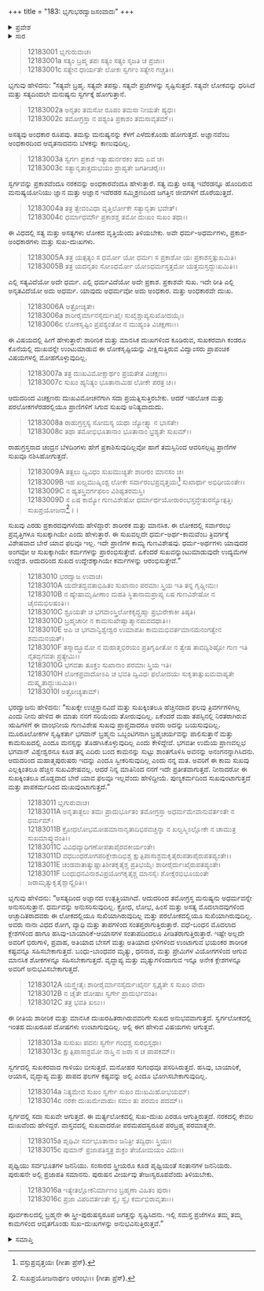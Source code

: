 +++
title = "183: ಭೃಗುಭರದ್ವಾಜಸಂವಾದಃ"
+++

<details><summary>ಪ್ರವೇಶ</summary>


।।   ಓಂ ಓಂ ನಮೋ ನಾರಾಯಣಾಯ।।   ಶ್ರೀ ವೇದವ್ಯಾಸಾಯ ನಮಃ ।।

ಶ್ರೀ ಕೃಷ್ಣದ್ವೈಪಾಯನ ವೇದವ್ಯಾಸ ವಿರಚಿತ  

**ಶ್ರೀ ಮಹಾಭಾರತ**

**ಶಾಂತಿ ಪರ್ವ**

**ಮೋಕ್ಷಧರ್ಮ ಪರ್ವ**

**ಅಧ್ಯಾಯ 183**


</details>

<details><summary>ಸಾರ</summary>

ಸತ್ಯದ ಮಹಿಮೆ, ಅಸತ್ಯದ ದೋಷ ಮತ್ತು ಇಹಲೋಕ-ಪರಲೋಕಗಳ ಸುಖ-ದುಃಖಗಳ ವಿವೇಚನೆ (1-16).


</details>

> 12183001 ಭೃಗುರುವಾಚ।  
12183001a ಸತ್ಯಂ ಬ್ರಹ್ಮ ತಪಃ ಸತ್ಯಂ ಸತ್ಯಂ ಸೃಜತಿ ಚ ಪ್ರಜಾಃ।  
12183001c ಸತ್ಯೇನ ಧಾರ್ಯತೇ ಲೋಕಃ ಸ್ವರ್ಗಂ ಸತ್ಯೇನ ಗಚ್ಚತಿ।।

ಭೃಗುವು ಹೇಳಿದನು: “ಸತ್ಯವೇ ಬ್ರಹ್ಮ. ಸತ್ಯವೇ ತಪಸ್ಸು. ಸತ್ಯವೇ ಪ್ರಜೆಗಳನ್ನು ಸೃಷ್ಟಿಸುತ್ತದೆ. ಸತ್ಯವೇ ಲೋಕವನ್ನು ಧರಿಸಿದೆ ಮತ್ತು ಸತ್ಯದಿಂದಲೇ ಮನುಷ್ಯನು ಸ್ವರ್ಗಕ್ಕೆ ಹೋಗುತ್ತಾನೆ.

> 12183002a ಅನೃತಂ ತಮಸೋ ರೂಪಂ ತಮಸಾ ನೀಯತೇ ಹ್ಯಧಃ।  
12183002c ತಮೋಗ್ರಸ್ತಾ ನ ಪಶ್ಯಂತಿ ಪ್ರಕಾಶಂ ತಮಸಾವೃತಮ್।।

ಅಸತ್ಯವು ಅಂಧಕಾರ ರೂಪವು. ತಮಸ್ಸು ಮನುಷ್ಯನನ್ನು ಕೆಳಗೆ ಎಳೆದುಕೊಂಡು ಹೋಗುತ್ತದೆ. ಅಜ್ಞಾನವೆಂಬ ಅಂಧಕಾರದಿಂದ ಆವೃತನಾದವನು ಬೆಳಕನ್ನು ಕಾಣುವುದಿಲ್ಲ.

> 12183003a ಸ್ವರ್ಗಃ ಪ್ರಕಾಶ ಇತ್ಯಾಹುರ್ನರಕಂ ತಮ ಏವ ಚ।  
12183003c ಸತ್ಯಾನೃತಾತ್ತದುಭಯಂ ಪ್ರಾಪ್ಯತೇ ಜಗತೀಚರೈಃ।।

ಸ್ವರ್ಗವನ್ನು ಪ್ರಕಾಶವೆಂದೂ ನರಕವನ್ನು ಅಂಧಕಾರವೆಂದೂ ಹೇಳುತ್ತಾರೆ. ಸತ್ಯ ಮತ್ತು ಅಸತ್ಯ ಇವೆರಡನ್ನೂ ಹೊಂದಿರುವ ಮನುಷ್ಯಯೋನಿಯು ಜ್ಞಾನ ಮತ್ತು ಅಜ್ಞಾನ ಇವೆರಡರ ಸಮ್ಮಿಶ್ರಣದಿಂದ ಜಗತ್ತಿನ ಜೀವಗಳಿಗೆ ದೊರೆಯುತ್ತದೆ.

> 12183004a ತತ್ರ ತ್ವೇವಂವಿಧಾ ವೃತ್ತಿರ್ಲೋಕೇ ಸತ್ಯಾನೃತಾ ಭವೇತ್।  
12183004c ಧರ್ಮಾಧರ್ಮೌ ಪ್ರಕಾಶಶ್ಚ ತಮೋ ದುಃಖಂ ಸುಖಂ ತಥಾ।।

ಈ ವಿಧದಲ್ಲಿ ಸತ್ಯ ಮತ್ತು ಅಸತ್ಯಗಳು ಲೋಕದ ವೃತ್ತಿಯೆಂದು ತಿಳಿಯಬೇಕು. ಅವೇ ಧರ್ಮ-ಅಧರ್ಮಗಳು, ಪ್ರಕಾಶ-ಅಂಧಕಾರಗಳು ಮತ್ತು ಸುಖ-ದುಃಖಗಳು.

> 12183005A ತತ್ರ ಯತ್ಸತ್ಯಂ ಸ ಧರ್ಮೋ ಯೋ ಧರ್ಮಃ ಸ ಪ್ರಕಾಶೋ
	ಯಃ ಪ್ರಕಾಶಸ್ತತ್ಸುಖಮಿತಿ।  
> 12183005B ತತ್ರ ಯದನೃತಂ ಸೋಽಧರ್ಮೋ ಯೋಽಧರ್ಮಸ್ತತ್ತಮೋ
       ಯತ್ತಮಸ್ತದ್ದುಃಖಮಿತಿ।।  

ಎಲ್ಲಿ ಸತ್ಯವಿದೆಯೋ ಅದೇ ಧರ್ಮ. ಎಲ್ಲಿ ಧರ್ಮವಿದೆಯೋ ಅದೇ ಪ್ರಕಾಶ. ಪ್ರಕಾಶವೇ ಸುಖ. ಇದೇ ರೀತಿ ಎಲ್ಲಿ ಅನೃತವಿದೆಯೋ ಅದು ಅಧರ್ಮ. ಯಾವುದು ಅಧರ್ಮವೋ ಅದು ಅಂಧಕಾರ. ಮತ್ತು ಅಂಧಕಾರವೇ ದುಃಖ.

> 12183006A ಅತ್ರೋಚ್ಯತೇ।  
12183006a ಶಾರೀರೈರ್ಮಾನಸೈರ್ದುಃಖೈಃ ಸುಖೈಶ್ಚಾಪ್ಯಸುಖೋದಯೈಃ।  
12183006c ಲೋಕಸೃಷ್ಟಿಂ ಪ್ರಪಶ್ಯಂತೋ ನ ಮುಹ್ಯಂತಿ ವಿಚಕ್ಷಣಾಃ।।

ಈ ವಿಷಯದಲ್ಲಿ ಹೀಗೆ ಹೇಳುತ್ತಾರೆ: ಶಾರೀರಿಕ ಮತ್ತು ಮಾನಸಿಕ ದುಃಖಗಳಿಂದ ಕೂಡಿರುವ, ಸುಖಕರವಾಗಿ ಕಂಡರೂ ಕೊನೆಯಲ್ಲಿ ದುಃಖವನ್ನೇ ಉಂಟುಮಾಡುವ ಈ ಲೋಕಸೃಷ್ಟಿಯನ್ನು ವೀಕ್ಷಿಸುತ್ತಿರುವ ವಿದ್ವಾಂಸರು ಪ್ರಾಪಂಚಿಕ ವಿಷಯಗಳಲ್ಲಿ ಮೋಹಗೊಳ್ಳುವುದಿಲ್ಲ.

> 12183007a ತತ್ರ ದುಃಖವಿಮೋಕ್ಷಾರ್ಥಂ ಪ್ರಯತೇತ ವಿಚಕ್ಷಣಃ।  
12183007c ಸುಖಂ ಹ್ಯನಿತ್ಯಂ ಭೂತಾನಾಮಿಹ ಲೋಕೇ ಪರತ್ರ ಚ।।

ಆದುದರಿಂದ ವಿಚಕ್ಷಣರು ದುಃಖವಿಮೋಚನೆಗಾಗಿ ಸದಾ ಪ್ರಯತ್ನಿಸುತ್ತಿರಬೇಕು. ಆದರೆ ಇಹಲೋಕ ಮತ್ತು ಪರಲೋಕಗಳೆರಡರಲ್ಲಿಯೂ ಪ್ರಾಣಿಗಳಿಗೆ ಸಿಗುವ ಸುಖವು ಅನಿತ್ಯವಾದುದು.

> 12183008a ರಾಹುಗ್ರಸ್ತಸ್ಯ ಸೋಮಸ್ಯ ಯಥಾ ಜ್ಯೋತ್ಸ್ನಾ ನ ಭಾಸತೇ।  
12183008c ತಥಾ ತಮೋಭಿಭೂತಾನಾಂ ಭೂತಾನಾಂ ಭ್ರಶ್ಯತೇ ಸುಖಮ್।।

ರಾಹುಗ್ರಸ್ತನಾದ ಚಂದ್ರನ ಬೆಳದಿಂಗಳು ಹೇಗೆ ಪ್ರಕಾಶಿಸುವುದಿಲ್ಲವೋ ಹಾಗೆ ತಮಸ್ಸಿನಿಂದ ಆವರಿಸಲ್ಪಟ್ಟ ಪ್ರಾಣಿಗಳ ಸುಖವೂ ನಶಿಸಿಹೋಗುತ್ತದೆ.

> 12183009A ತತ್ಖಲು ದ್ವಿವಿಧಂ ಸುಖಮುಚ್ಯತೇ ಶಾರೀರಂ ಮಾನಸಂ ಚ।  
12183009B ಇಹ ಖಲ್ವಮುಷ್ಮಿಂಶ್ಚ ಲೋಕೇ ಸರ್ವಾರಂಭಪ್ರವೃತ್ತಯಃ[^1]
	ಸುಖಾರ್ಥಾ ಅಭಿಧೀಯಂತೇ।।  
> 12183009C ನ ಹ್ಯತಸ್ತ್ರಿವರ್ಗಫಲಂ ವಿಶಿಷ್ಟತರಮಸ್ತಿ।  
12183009D ಸ ಏಷ ಕಾಮ್ಯೋ ಗುಣವಿಶೇಷೋ
	ಧರ್ಮಾರ್ಥಯೋರಾರಂಭಸ್ತದ್ಧೇತುರಸ್ಯೋತ್ಪತ್ತಿಃ
       ಸುಖಪ್ರಯೋಜನಾ[^2]।।  

ಸುಖವು ಎರಡು ಪ್ರಕಾರದವುಗಳೆಂದು ಹೇಳಿದ್ದಾರೆ: ಶಾರೀರಕ ಮತ್ತು ಮಾನಸಿಕ. ಈ ಲೋಕದಲ್ಲಿ ಸರ್ವಾರಂಭ ಪ್ರವೃತ್ತಿಗಳೂ ಸುಖಕ್ಕಾಗಿಯೇ ಎಂದು ಹೇಳುತ್ತಾರೆ. ಈ ಸುಖವಲ್ಲದೇ ಧರ್ಮ-ಅರ್ಥ-ಕಾಮವೆಂಬ ತ್ರಿವರ್ಗಕ್ಕೆ ವಿಶೇಷವಾದ ಬೇರೆ ಯಾವ ಫಲವೂ ಇಲ್ಲ. ಇದೇ ಪ್ರಾಣಿಗಳ ಕಾಮ್ಯ ಗುಣವಿಶೇಷವು. ಧರ್ಮ-ಅರ್ಥಗಳು ಯಾವುದರ ಅಂಗವೋ ಆ ಸುಖಕ್ಕಾಗಿಯೇ ಕರ್ಮಗಳನ್ನು ಪ್ರಾರಂಭಿಸುತ್ತೇವೆ. ಏಕೆಂದರೆ ಸುಖವನ್ನುಂಟುಮಾಡುವುದೇ ಉದ್ಯಮೆಗಳ ಉದ್ದೇಶ. ಆದುದರಿಂದ ಸುಖದ ಉದ್ದೇಶಕ್ಕಾಗಿಯೇ ಕರ್ಮಗಳನ್ನು ಆರಂಭಿಸುತ್ತೇವೆ.”

> 12183010 ಭರದ್ವಾಜ ಉವಾಚ।  
12183010A ಯದೇತದ್ಭವತಾಭಿಹಿತಂ ಸುಖಾನಾಂ ಪರಮಾಃ ಸ್ತ್ರಿಯ ಇತಿ
       ತನ್ನ ಗೃಹ್ಣೀಮಃ।  
> 12183010B ನ ಹ್ಯೇಷಾಮೃಷೀಣಾಂ ಮಹತಿ ಸ್ಥಿತಾನಾಮಪ್ರಾಪ್ಯ ಏಷ
	ಗುಣವಿಶೇಷೋ ನ ಚೈನಮಭಿಲಷಂತಿ।।  
> 12183010C ಶ್ರೂಯತೇ ಚ ಭಗವಾಂಸ್ತ್ರಿಲೋಕಕೃದ್ಬ್ರಹ್ಮಾ
	ಪ್ರಭುರೇಕಾಕೀ ತಿಷ್ಠತಿ।  
> 12183010D ಬ್ರಹ್ಮಚಾರೀ ನ ಕಾಮಸುಖೇಷ್ವಾತ್ಮಾನಮವದಧಾತಿ।।  
12183010E ಅಪಿ ಚ ಭಗವಾನ್ವಿಶ್ವೇಶ್ವರ ಉಮಾಪತಿಃ
	ಕಾಮಮಭಿವರ್ತಮಾನಮನಂಗತ್ವೇನ ಶಮಮನಯತ್।  
> 12183010F ತಸ್ಮಾದ್ಬ್ರೂಮೋ ನ ಮಹಾತ್ಮಭಿರಯಂ ಪ್ರತಿಗೃಹೀತೋ ನ
	ತ್ವೇಷ ತಾವದ್ವಿಶಿಷ್ಟೋ ಗುಣ ಇತಿ ನೈತದ್ಭಗವತಃ 	ಪ್ರತ್ಯೇಮಿ।।  
> 12183010G ಭಗವತಾ ತೂಕ್ತಂ ಸುಖಾನಾಂ ಪರಮಾಃ ಸ್ತ್ರಿಯ ಇತಿ।  
12183010H ಲೋಕಪ್ರವಾದೋಽಪಿ ಚ ಭವತಿ ದ್ವಿವಿಧಃ ಫಲೋದಯಃ
	ಸುಕೃತಾತ್ಸುಖಮವಾಪ್ಯತೇ ದುಷ್ಕೃತಾದ್ದುಃಖಮಿತಿ।।  
> 12183010I ಅತ್ರೋಚ್ಯತಾಮ್।

ಭರದ್ವಾಜನು ಹೇಳಿದನು: “ಸುಖಕ್ಕೇ ಉಚ್ಛಸ್ಥಾನವಿದೆ ಮತ್ತು ಸುಖಕ್ಕಿಂತಲೂ ಹೆಚ್ಚಿನದಾದ ಫಲವು ತ್ರಿವರ್ಗಗಳಿಗಿಲ್ಲ ಎಂದು ನೀನು ಹೇಳಿದ ಈ ಮಾತು ನನಗೆ ಸರಿಯೆಂದು ತೋರುವುದಿಲ್ಲ. ಏಕೆಂದರೆ ಮಹಾ ತಪಸ್ಸಿನಲ್ಲಿ ನಿರತರಾಗಿರುವ ಋಷಿಗಳಿಗೆ ಈ ವಾಂಛನೀಯ ಗುಣವಿಶೇಷ ಸುಖವು ಪ್ರಾಪ್ತವಾದರೂ ಅವರು ಅದನ್ನು ಬಯಸುವುದಿಲ್ಲ. ಮೂರೂಲೋಕಗಳ ಸೃಷ್ಟಿಕರ್ತಾ ಭಗವಾನ್ ಬ್ರಹ್ಮನು ಒಬ್ಬಂಟಿಗನಾಗಿ ಬ್ರಹ್ಮಚರ್ಯವನ್ನು ಪಾಲಿಸುತ್ತಾನೆ ಮತ್ತು ಕಾಮಸುಖದಲ್ಲಿ ಎಂದೂ ಮನಸ್ಸನ್ನು ತೊಡಗಿಸಿಕೊಳ್ಳುವುದಿಲ್ಲ ಎಂದು ಕೇಳಿದ್ದೇವೆ. ಭಗವತೀ ಉಮೆಯ ಪ್ರಾಣವಲ್ಲಭ ಭಗವಾನ್ ವಿಶ್ವೇಶ್ವರನೂ ಕೂಡ ತನ್ನ ಎದಿರು ಬಂದ ಕಾಮನನ್ನು ಸುಟ್ಟು ಶಾಂತಗೊಳಿಸಿ ಅವನನ್ನು ಅನಂಗನನ್ನಾಗಿಸಿದನು. ಆದುದರಿಂದ ಮಹಾತ್ಮಪುರುಷರು ಇದನ್ನು ಎಂದೂ ಸ್ವೀಕರಿಸುವುದಿಲ್ಲ ಎಂದು ನನ್ನ ಮತ. ಅವರಿಗೆ ಈ ಕಾಮ ಸುಖವು ಎಲ್ಲಕ್ಕಿಂತಲೂ ಹೆಚ್ಚಿನ ಸುಖವಿಶೇಷವಲ್ಲ. ಆದರೆ ನಿನ್ನ ಮಾತಿನಿಂದ ನನಗೆ ಇದೇ ಪ್ರತೀತವಾಗುತ್ತದೆ. ನೀನಾದರೋ ಈ ಸುಖಕ್ಕಿಂತಲೂ ದೊಡ್ಡದಾದ ಬೇರೆ ಯಾವ ಫಲವೂ ಇಲ್ಲವೆಂದು ಹೇಳಿದ್ದೀಯೆ. ಪುಣ್ಯಕರ್ಮದಿಂದ ಸುಖವುಂಟಾಗುತ್ತದೆ ಮತ್ತು ಪಾಪಕರ್ಮದಿಂದ ದುಃಖವುಂಟಾಗುತ್ತದೆ.”

> 12183011 ಭೃಗುರುವಾಚ।  
12183011A ಅನೃತಾತ್ಖಲು ತಮಃ ಪ್ರಾದುರ್ಭೂತಂ ತಮೋಗ್ರಸ್ತಾ
	ಅಧರ್ಮಮೇವಾನುವರ್ತಂತೇ ನ ಧರ್ಮಮ್।  
> 12183011B ಕ್ರೋಧಲೋಭಮೋಹಮಾನಾನೃತಾದಿಭಿರವಚ್ಚನ್ನಾ ನ
	ಖಲ್ವಸ್ಮಿಽಲ್ಲೋಕೇ ನ ಚಾಮುತ್ರ ಸುಖಮಾಪ್ನುವಂತಿ।।  
> 12183011C ವಿವಿಧವ್ಯಾಧಿಗಣೋಪತಾಪೈರವಕೀರ್ಯಂತೇ।  
12183011D ವಧಬಂಧರೋಗಪರಿಕ್ಲೇಶಾದಿಭಿಶ್ಚ
	ಕ್ಷುತ್ಪಿಪಾಸಾಶ್ರಮಕೃತೈರುಪತಾಪೈರುಪತಪ್ಯಂತೇ।।  
> 12183011E ಚಂಡವಾತಾತ್ಯುಷ್ಣಾತಿಶೀತಕೃತೈಶ್ಚ ಪ್ರತಿಭಯೈಃ
	ಶಾರೀರೈರ್ದುಃಖೈರುಪತಪ್ಯಂತೇ।  
> 12183011F ಬಂಧುಧನವಿನಾಶವಿಪ್ರಯೋಗಕೃತೈಶ್ಚ ಮಾನಸೈಃ
	ಶೋಕೈರಭಿಭೂಯಂತೇ ಜರಾಮೃತ್ಯುಕೃತೈಶ್ಚಾನ್ಯೈರಿತಿ।।  

ಭೃಗುವು ಹೇಳಿದನು: “ಅಸತ್ಯದಿಂದ ಅಜ್ಞಾನದ ಉತ್ಪತ್ತಿಯಾಗಿದೆ. ಆದುದರಿಂದ ತಮೋಗ್ರಸ್ತ ಮನುಷ್ಯನು ಅಧರ್ಮವನ್ನೇ ಅನುಸರಿಸುತ್ತಾನೆ. ಧರ್ಮವನ್ನು ಅನುಸರಿಸುವುದಿಲ್ಲ. ಕ್ರೋಧ, ಲೋಭ, ಹಿಂಸೆ ಮತ್ತು ಅಸತ್ಯ ಮೊದಲಾದವುಗಳಿಂದ ಆಚ್ಛಾದಿತರಾದವರು ಈ ಲೋಕದಲ್ಲಿಯೂ ಸುಖಿಯಾಗಿರುವುದಿಲ್ಲ ಮತ್ತು ಪರಲೋಕದಲ್ಲಿಯೂ ಸುಖಿಯಾಗಿರುವುದಿಲ್ಲ. ಅವರು ನಾನಾ ವಿಧದ ರೋಗ, ವ್ಯಾಧಿ ಮತ್ತು ತಾಪಗಳಿಂದ ಸಂತಪ್ತರಾಗುತ್ತಿರುತ್ತಾರೆ. ವಧೆ-ಬಂಧನ ಮೊದಲಾದ ಕ್ಲೇಶಗಳಿಂದ ಹಾಗೂ ಹಸಿವು-ಬಾಯಾರಿಕೆ-ಆಯಾಸಗಳ ಸಂತಾಪದಿಂದಲೂ ಪೀಡಿತರಾಗುತ್ತಿರುತ್ತಾರೆ. ಇಷ್ಟೇ ಅಲ್ಲದೇ ಅವರಿಗೆ ಭಿರುಗಾಳಿ, ಪ್ರವಾಹ, ಅತಿಯಾದ ಬೇಸಗೆ ಮತ್ತು ಅತಿಯಾದ ಛಳಿಗಳಿಂದ ಉಂಟಾಗುವ ಭಯಂಕರ ಶಾರೀರಿಕ ಕಷ್ಟವನ್ನೂ ಸಹಿಸಬೇಕಾಗುತ್ತದೆ. ಬಂಧು-ಬಾಂಧವರ ಮೃತ್ಯು, ಧನನಾಶ, ಮತ್ತು ಪ್ರೇಮಿಗಳ ವಿಯೋಗಗಳಿಂದ ಆಗುವ ಮಾನಸಿಕ ಶೋಕಗಳನ್ನೂ ಸಹಿಸಬೇಕಾಗುತ್ತದೆ. ವೃದ್ಧಾಪ್ಯ ಮತ್ತು ಮೃತ್ಯುಗಳಿಂದಾಗುವ ಇನ್ನೂ ಅನೇಕ ಕ್ಲೇಶಗಳನ್ನೂ ಅವರಿಗೆ ಅನುಭವಿಸಬೇಕಾಗುತ್ತದೆ.

> 12183012A ಯಸ್ತ್ವೇತೈಃ ಶಾರೀರೈರ್ಮಾನಸೈರ್ದುಃಖೈರ್ನ ಸ್ಪೃಶ್ಯತೇ ಸ
	ಸುಖಂ ವೇದ।  
> 12183012B ನ ಚೈತೇ ದೋಷಾಃ ಸ್ವರ್ಗೇ ಪ್ರಾದುರ್ಭವಂತಿ।  
12183012C ತತ್ರ ಭವತಿ ಖಲು।।

ಈ ರೀತಿಯ ಶಾರೀರಿಕ ಮತ್ತು ಮಾನಸಿಕ ದುಃಖರಹಿತರಾಗಿರುವವರಿಗೇ ಸುಖದ ಅನುಭವವಾಗುತ್ತದೆ. ಸ್ವರ್ಗಲೋಕದಲ್ಲಿ ಇಂತಹ ದುಃಖರೂಪ ದೋಷಗಳು ಉಂಟಾಗುವುದಿಲ್ಲ. ಅಲ್ಲಿ ಈಗ ಹೇಳುವ ವಿಷಯಗಳು ಆಗುತ್ತವೆ.

> 12183013a ಸುಸುಖಃ ಪವನಃ ಸ್ವರ್ಗೇ ಗಂಧಶ್ಚ ಸುರಭಿಸ್ತಥಾ।  
12183013c ಕ್ಷುತ್ಪಿಪಾಸಾಶ್ರಮೋ ನಾಸ್ತಿ ನ ಜರಾ ನ ಚ ಪಾಪಕಮ್।।

ಸ್ವರ್ಗದಲ್ಲಿ ಸುಖಕರವಾದ ಗಾಳಿಯು ಬೀಸುತ್ತದೆ. ಮನೋಹರ ಸುಗಂಧವೂ ಪಸರಿಸಿರುತ್ತದೆ. ಹಸಿವು, ಬಾಯಾರಿಕೆ, ಆಯಾಸ, ವೃದ್ಧಾಪ್ಯ ಮತ್ತು ಪಾಪದ ಫಲಗಳ ಕಷ್ಟವನ್ನು ಅಲ್ಲಿ ಎಂದೂ ಭೋಗಿಸಬೇಕಾಗುವುದಿಲ್ಲ.

> 12183014a ನಿತ್ಯಮೇವ ಸುಖಂ ಸ್ವರ್ಗೇ ಸುಖಂ ದುಃಖಮಿಹೋಭಯಮ್।  
12183014c ನರಕೇ ದುಃಖಮೇವಾಹುಃ ಸಮಂ ತು ಪರಮಂ ಪದಮ್।।

ಸ್ವರ್ಗದಲ್ಲಿ ಸದಾ ಸುಖವೇ ಆಗುತ್ತದೆ. ಈ ಮರ್ತ್ಯಲೋಕದಲ್ಲಿ ಸುಖ-ದುಃಖ ಎರಡೂ ಆಗುತ್ತಿರುತ್ತದೆ. ನರಕದಲ್ಲಿ ಕೇವಲ ದುಃಖವೆಂದು ಹೇಳಿದ್ದರೆ. ವಾಸ್ತವದಲ್ಲಿ ಸುಖವಾದರೋ ಪರಮಪದಸ್ವರೂಪ ಪರಬ್ರಹ್ಮ ಪರಮಾತ್ಮನೇ.

> 12183015a ಪೃಥಿವೀ ಸರ್ವಭೂತಾನಾಂ ಜನಿತ್ರೀ ತದ್ವಿಧಾಃ ಸ್ತ್ರಿಯಃ।  
12183015c ಪುಮಾನ್ ಪ್ರಜಾಪತಿಸ್ತತ್ರ ಶುಕ್ರಂ ತೇಜೋಮಯಂ ವಿದುಃ।।

ಪೃಥ್ವಿಯು ಸರ್ವಭೂತಗಳ ಜನನಿಯು. ಸಂಸಾರದ ಸ್ತ್ರೀಯರೂ ಕೂಡ ಪೃಥ್ವಿಯಂತೆ ಸಂತಾನಗಳ ಜನನಿಯರು. ಪುರುಷನೇ ಅಲ್ಲಿ ಪ್ರಜಾಪತಿ ಸಮಾನನು. ಪುರುಷನ ವೀರ್ಯವು ತೇಜಃಸ್ವರೂಪವೆಂದು ತಿಳಿಯಬೇಕು.

> 12183016a ಇತ್ಯೇತಲ್ಲೋಕನಿರ್ಮಾಣಂ ಬ್ರಹ್ಮಣಾ ವಿಹಿತಂ ಪುರಾ।  
12183016c ಪ್ರಜಾ ವಿಪರಿವರ್ತಂತೇ ಸ್ವೈಃ ಸ್ವೈಃ ಕರ್ಮಭಿರಾವೃತಾಃ।।

ಪೂರ್ವಕಾಲದಲ್ಲಿ ಬ್ರಹ್ಮನೇ ಈ ಸ್ತ್ರೀ-ಪುರುಷಸ್ವರೂಪ ಜಗತ್ತನ್ನು ಸೃಷ್ಟಿಸಿದನು. ಇಲ್ಲಿ ಸಮಸ್ತ ಪ್ರಜೆಗಳೂ ತಮ್ಮ ತಮ್ಮ ಕಾಮಗಳಿಂದ ಆವೃತಗೊಂಡು ಸುಖ-ದುಃಖಗಳನ್ನು ಅನುಭವಿಸುತ್ತಿರುತ್ತವೆ.”

<details><summary>ಸಮಾಪ್ತಿ</summary>

ಇತಿ ಶ್ರೀಮಹಾಭಾರತೇ ಶಾಂತಿಪರ್ವಣಿ ಮೋಕ್ಷಧರ್ಮಪರ್ವಣಿ ಭೃಗುಭರದ್ವಾಜಸಂವಾದೇ ತ್ರ್ಯಾಶೀತ್ಯಧಿಕಶತಮೋಽಧ್ಯಾಯಃ।।  
ಇದು ಶ್ರೀಮಹಾಭಾರತದಲ್ಲಿ ಶಾಂತಿಪರ್ವದಲ್ಲಿ ಮೋಕ್ಷಧರ್ಮಪರ್ವದಲ್ಲಿ ಭೃಗುಭರದ್ವಾಜಸಂವಾದ ಎನ್ನುವ ನೂರಾಎಂಭತ್ಮೂರನೇ ಅಧ್ಯಾಯವು.


</details>

[^1]: ವಸ್ತುಪ್ರವೃತ್ತಯಃ (ಗೀತಾ ಪ್ರೆಸ್).

[^2]: ಸುಖಪ್ರಯೋಜನಾರ್ಥಂ ಆರಂಭಃ।। (ಗೀತಾ ಪ್ರೆಸ್).

